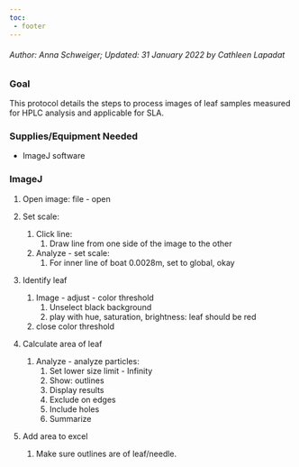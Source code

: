 ```yaml
---
toc:
 - footer
---
```


###### Author: Anna Schweiger; Updated: 31 January 2022 by Cathleen Lapadat

### Goal

This protocol details the steps to process images of leaf samples measured for HPLC analysis and applicable for SLA.

### Supplies/Equipment Needed

- ImageJ software

### ImageJ

1. Open image: file - open

2. Set scale:
    1. Click line:
        1.  Draw line from one side of the image to the other
    2. Analyze - set scale: 
        1.  For inner line of boat 0.0028m, set to global, okay

3. Identify leaf
    1. Image - adjust - color threshold 
        1.  Unselect black background
        2. play with hue, saturation, brightness: leaf should be red
    2. close color threshold

4. Calculate area of leaf
    1. Analyze - analyze particles:
        1.    Set lower size limit - Infinity
        2.   Show: outlines
        3.  Display results
        4.   Exclude on edges
        5.    Include holes
        6.   Summarize
5. Add area to excel
    1.  Make sure outlines are of leaf/needle.

